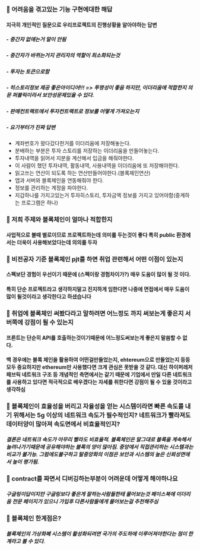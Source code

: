 ﻿### :deciduous_tree: 어려움을 겪고있는 기능 구현에대한 해답 

#### 지극히 개인적인 질문으로 우리프로젝트의 진행상황을 알아야하는 답변 
##### - 중간자 없애는거 말이 안됨

##### - 중간자가 바뀌는거지 관리자의 역할이 최소화되는것

##### - 투자는 토큰으로함

##### - 히스토리정보 제공 좋은아이디어!!! => 투명성이 좋음 하지만, 이더리움에 적합한지 의문 퍼블릭이라서 보안성문제있을 수 있다.

##### - 판매컨트랙트에서 투자컨트랙트로 정보를 어떻게 가져오는지

##### - 요기부터가 진짜 답변

- 계좌번호가 왔다갔다한거를 이더리움에 저장해놓는다.
- 분배하는 부분은 투자 스토리를 저장하는 이더리움을 만들어놓는다.
- 투자내역을 읽어서 지분을 계산해서 입금을 해줘야한다. 
- 이 사람이 했던 투자내역, 활동내역, 사용내역을 이더리움에 또 저장해야한다.
- 읽고쓰는 연산이 되도록 하는 연산만들어야한다.(블록체인연산)
- 앱과 서버와 블록체인을 연동해줘야 한다.
- 정보를 관리하는 계정을 파야한다.
- 지갑하나를 가지고있는거 투자히스토리, 투자금액 정보를 가지고 있어야함(중계하는 프로그램은 하나)

### :deciduous_tree: 저희 주제와 블록체인이 얼마나 적합한지
#### 사업적으로 볼때 별로이므로 프로젝트하는데 의미를 두는것이 좋다 특히 public 환경에서는 더욱이 사용해보았다는데 의의를 두자

### :deciduous_tree: 비전공자 기준 블록체인 pjt를 하면 취업 관련해서 어떤 이점이 있는지
#### 스펙보단 경험이 우선이기 때문에 (스펙이랑  경험차이가?) 매우 도움이 많이 될 것 이다. 
#### 특히 단순 프로젝트라고 생각하지말고 진지하게 임한다면 나중에 면접에서 매우 도움이 많이 될것이라고 생각한다고 하셨습니다

### :deciduous_tree: 취업에 블록체인 써봤다라고 말하려면 어느정도 까지 써보는게 좋은지 서버쪽에 강점이 될 수 있는지
#### 프론트는 단순히 API를 호출하는것이기때문에 어느정도써보는게 좋은지 말씀할 수 없다. 
#### 백 경우에는 블록 체인을 활용하여 어떤걸만들었는지, ehtereum으로 만들었는지 등등 모두 중요하지만 ethereum만 사용했다면 크게 관심은 못받을 것 같다. 대신 하이퍼레저패브릭 네트워크 구조 등 개념적인 측면에서는 같기 때문에 기업에서 만일 다른 네트워크를 사용하고 있다면 적극적으로 배우겠다는 자세를 취한다면 강점이 될 수 있을 것이라고 생각하심

### :deciduous_tree: 블록체인이 효율성을 버리고 자율성을 얻는 시스템이라면 빠른 속도를 내기 위해서는 5g 이상의 네트워크 속도가 필수적인지? 네트워크가 빨라져도 데이터양이 많아져 속도면에서 비효율적인지?
##### 결론은 네트워크 속도가 아무리 빨라도 비효율적. 블록체인은 말그대로 블록을 계속해서 늘려나가기때문에 공유해야하는 블록의 양이 많아짐. 중앙에서 직접관리하는 시스템과는 비교가 불가능. 그럼에도불구하고 탈중앙화의 이점은 보안과 시스템의 높은 신뢰성면에서 높이 평가됨.
### :deciduous_tree: contract를 짜면서 디버깅하는부분이 어려운데 어떻게 해야하나요
##### 구글링이답이지만 구글링보다 좋은게 잘하는사람들한테 물어보는것 페이스북에 이더리움 전문 페이지가 있으니 가입후 다른사람들에게 물어보는걸 추천해주심
### :deciduous_tree: 블록체인 한계점은?
##### 블록체인의 가상화폐 시스템이 활성화되려면 국가의 주도하에 이루어져야한다는 점이 한계라고 볼 수 있다.
